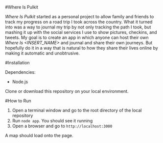 #Where Is Pulkit

*Where Is Pulkit* started as a personal project to allow family and friends to track my progress on a road trip I took across the country. What it turned into was a way to journal my trip by not only tracking the path I took, but mashing it up with the social services I use to show pictures, checkins, and tweets. My goal is to create an app in which anyone can host their own *Where Is <INSERT_NAME>* and journal and share their own journeys. But hopefully do it in a way that is natural to how they share their lives online by making it automatic and unobtrusive.

#Installation

Dependencies:
- Node.js

Clone or download this repository on your local environment.

#How to Run
1. Open a terminal window and go to the root directory of the local repository
2. Run `node app`. You should see it running 
3. Open a browser and go to `http://localhost:3000`

A map should load onto the page.

